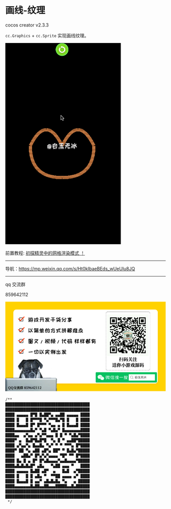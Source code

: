 
# 画线-纹理

cocos creator v2.3.3   

`cc.Graphics` + `cc.Sprite` 实现画线纹理。   

![](./../img/graphics_sprite.gif)


前置教程: [初探精灵中的网格渲染模式 ！](https://mp.weixin.qq.com/s/2FcixeoV-Fg-7OodILECeg)  

---

导航：https://mp.weixin.qq.com/s/Ht0kIbaeBEds_wUeUlu8JQ

---

qq 交流群

859642112

![](./../img/about.jpg)


```
/**
█████████████████████████████████████
█████████████████████████████████████
████ ▄▄▄▄▄ █▀█ █▄██▀▄ ▄▄██ ▄▄▄▄▄ ████
████ █   █ █▀▀▀█ ▀▄▀▀▀█▄▀█ █   █ ████
████ █▄▄▄█ █▀ █▀▀▀ ▀▄▄ ▄ █ █▄▄▄█ ████
████▄▄▄▄▄▄▄█▄▀ ▀▄█ ▀▄█▄▀ █▄▄▄▄▄▄▄████
████▄▄  ▄▀▄▄ ▄▀▄▀▀▄▄▄ █ █ ▀ ▀▄█▄▀████
████▀ ▄  █▄█▀█▄█▀█  ▀▄ █ ▀ ▄▄██▀█████
████ ▄▀▄▄▀▄ █▄▄█▄ ▀▄▀ ▀ ▀ ▀▀▀▄ █▀████
████▀ ██ ▀▄ ▄██ ▄█▀▄ ██▀ ▀ █▄█▄▀█████
████   ▄██▄▀ █▀▄▀▄▀▄▄▄▄ ▀█▀ ▀▀ █▀████
████ █▄ █ ▄ █▀ █▀▄█▄▄▄▄▀▄▄█▄▄▄▄▀█████
████▄█▄█▄█▄█▀ ▄█▄   ▀▄██ ▄▄▄ ▀   ████
████ ▄▄▄▄▄ █▄██ ▄█▀  ▄   █▄█  ▄▀█████
████ █   █ █ ▄█▄ ▀  ▀▀██ ▄▄▄▄ ▄▀ ████
████ █▄▄▄█ █ ▄▄▀ ▄█▄█▄█▄ ▀▄   ▄ █████
████▄▄▄▄▄▄▄█▄██▄▄██▄▄▄█████▄▄█▄██████
█████████████████████████████████████
█████████████████████████████████████
 */
```